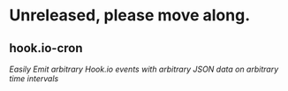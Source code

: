 # Unreleased, please move along.

## hook.io-cron

*Easily Emit arbitrary Hook.io events with arbitrary JSON data on arbitrary time intervals*